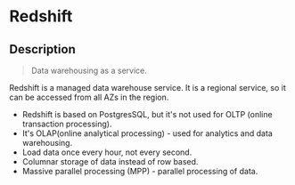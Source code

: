 # Redshift

## Description

> Data warehousing as a service.

Redshift is a managed data warehouse service. It is a regional service, so it can be accessed from all AZs in the region.

- Redshift is based on PostgresSQL, but it's not used for OLTP (online transaction processing).
- It's OLAP(online analytical processing) - used for analytics and data warehousing.
- Load data once every hour, not every second.
- Columnar storage of data instead of row based.
- Massive parallel processing (MPP) - parallel processing of data.
